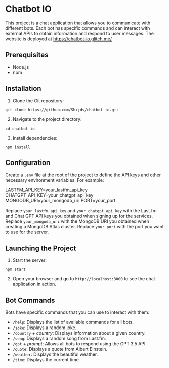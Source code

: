 # Chatbot IO

This project is a chat application that allows you to communicate with different bots. Each bot has specific commands and can interact with external APIs to obtain information and respond to user messages. The website is deployed at https://chatbot-io.glitch.me/

## Prerequisites

- Node.js
- npm

## Installation

1. Clone the Git repository:

`git clone https://github.com/Shxjds/chatbot-io.git`

2. Navigate to the project directory:

`cd chatbot-io`

3. Install dependencies:

`npm install`

## Configuration

Create a `.env` file at the root of the project to define the API keys and other necessary environment variables. For example:

LASTFM_API_KEY=your_lastfm_api_key
CHATGPT_API_KEY=your_chatgpt_api_key
MONGODB_URI=your_mongodb_uri
PORT=your_port

Replace `your_lastfm_api_key` and `your_chatgpt_api_key` with the Last.fm and Chat GPT API keys you obtained when signing up for the services.
Replace `your_mongodb_uri` with the MongoDB URI you obtained when creating a MongoDB Atlas cluster.
Replace `your_port` with the port you want to use for the server.

## Launching the Project

1. Start the server:

`npm start`

2. Open your browser and go to `http://localhost:3000` to see the chat application in action.

## Bot Commands

Bots have specific commands that you can use to interact with them:

- `/help`: Displays the list of available commands for all bots.
- `/joke`: Displays a random joke.
- `/country` + *country*: Displays information about a given country.
- `/song`: Displays a random song from Last.fm.
- `/gpt` + *prompt*: Allows all bots to respond using the GPT 3.5 API.
- `/quote`: Displays a quote from Albert Einstein.
- `/weather`: Displays the beautiful weather.
- `/time`: Displays the current time.